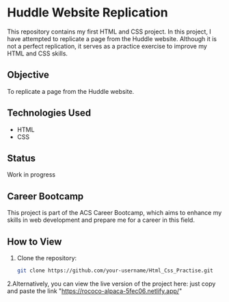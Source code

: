 # Huddle Website Replication

This repository contains my first HTML and CSS project. In this project, I have attempted to replicate a page from the Huddle website. Although it is not a perfect replication, it serves as a practice exercise to improve my HTML and CSS skills.

## Objective
To replicate a page from the Huddle website.  

## Technologies Used
- HTML  
- CSS  

## Status
Work in progress  

## Career Bootcamp
This project is part of the ACS Career Bootcamp, which aims to enhance my skills in web development and prepare me for a career in this field.

## How to View

1. Clone the repository:  
   ```bash
   git clone https://github.com/your-username/Html_Css_Practise.git
2.Alternatively, you can view the live version of the project here:
just copy and paste the link "https://rococo-alpaca-5fec06.netlify.app/"
